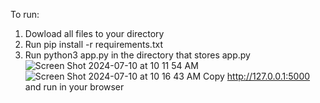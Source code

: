 To run: 
1. Dowload all files to your directory
2. Run pip install -r requirements.txt
3. Run python3 app.py in the directory that stores app.py
![Screen Shot 2024-07-10 at 10 11 54 AM](https://github.com/yashvi-parmar/nba-draft-dss/assets/69638833/02b31831-f79d-4775-9a30-9330260bc114)
![Screen Shot 2024-07-10 at 10 16 43 AM](https://github.com/yashvi-parmar/nba-draft-dss/assets/69638833/2f8c51b7-2d82-474d-bd34-df2a79fdc91f)
Copy http://127.0.0.1:5000 and run in your browser
